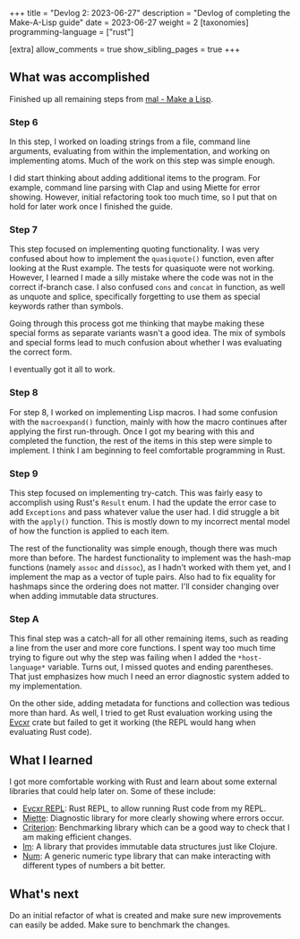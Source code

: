 +++
title = "Devlog 2: 2023-06-27"
description = "Devlog of completing the Make-A-Lisp guide"
date = 2023-06-27
weight = 2
[taxonomies]
programming-language = ["rust"]

[extra]
allow_comments = true
show_sibling_pages = true
+++
## What was accomplished
Finished up all remaining steps from [mal - Make a Lisp](https://github.com/kanaka/mal).

### Step 6
In this step, I worked on loading strings from a file, command line arguments, evaluating from within the implementation, and working on implementing atoms.
Much of the work on this step was simple enough.

I did start thinking about adding additional items to the program.
For example, command line parsing with Clap and using Miette for error showing.
However, initial refactoring took too much time, so I put that on hold for later work once I finished the guide.

### Step 7
This step focused on implementing quoting functionality.
I was very confused about how to implement the `quasiquote()` function, even after looking at the Rust example. 
The tests for quasiquote were not working. 
However, I learned I made a silly mistake where the code was not in the correct if-branch case. 
I also confused `cons` and `concat` in function, as well as unquote and splice, specifically forgetting to use them as special keywords rather than symbols.

Going through this process got me thinking that maybe making these special forms as separate variants wasn't a good idea. 
The mix of symbols and special forms lead to much confusion about whether I was evaluating the correct form.

I eventually got it all to work.

### Step 8
For step 8, I worked on implementing Lisp macros.
I had some confusion with the `macroexpand()` function, mainly with how the macro continues after applying the first run-through.
Once I got my bearing with this and completed the function, the rest of the items in this step were simple to implement.
I think I am beginning to feel comfortable programming in Rust.

### Step 9
This step focused on implementing try-catch.
This was fairly easy to accomplish using Rust's `Result` enum. 
I had the update the error case to add `Exceptions` and pass whatever value the user had.
I did struggle a bit with the `apply()` function.
This is mostly down to my incorrect mental model of how the function is applied to each item.

The rest of the functionality was simple enough, though there was much more than before. 
The hardest functionality to implement was the hash-map functions (namely `assoc` and `dissoc`), as I hadn't worked with them yet, and I implement the map as a vector of tuple pairs. 
Also had to fix equality for hashmaps since the ordering does not matter. 
I'll consider changing over when adding immutable data structures.

### Step A
This final step was a catch-all for all other remaining items, such as reading a line from the user and more core functions.
I spent way too much time trying to figure out why the step was failing when I added the `*host-language*` variable. 
Turns out, I missed quotes and ending parentheses.
That just emphasizes how much I need an error diagnostic system added to my implementation.

On the other side, adding metadata for functions and collection was tedious more than hard.
As well, I tried to get Rust evaluation working using the [Evcxr](https://github.com/evcxr/evcxr) crate but failed to get it working (the REPL would hang when evaluating Rust code).

## What I learned
I got more comfortable working with Rust and learn about some external libraries that could help later on. 
Some of these include:
* [Evcxr REPL](https://github.com/evcxr/evcxr/tree/main/evcxr_repl): Rust REPL, to allow running Rust code from my REPL.
* [Miette](https://docs.rs/miette/latest/miette/): Diagnostic library for more clearly showing where errors occur.
* [Criterion](https://github.com/bheisler/criterion.rs): Benchmarking library which can be a good way to check that I am making efficient changes.
* [Im](https://github.com/bodil/im-rs): A library that provides immutable data structures just like Clojure. 
* [Num](https://github.com/rust-num/num): A generic numeric type library that can make interacting with different types of numbers a bit better.

## What's next
Do an initial refactor of what is created and make sure new improvements can easily be added.
Make sure to benchmark the changes.
